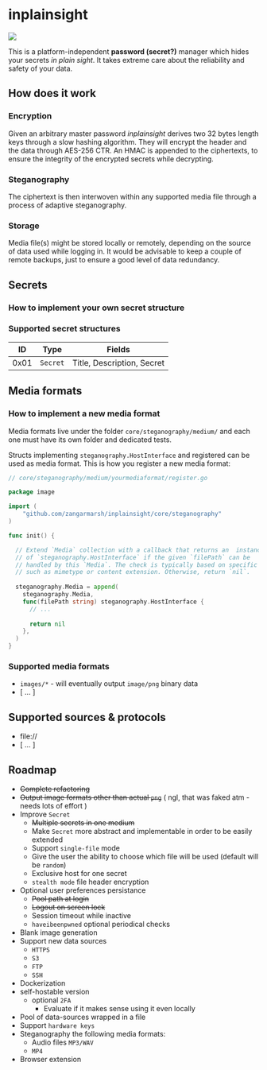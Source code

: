 # inplainsight

<img src="https://zangarmarsh.semaphoreci.com/badges/inplainsight/branches/main.svg">

This is a platform-independent **password (secret?)** manager which hides your secrets _in plain sight_. It takes extreme care about
the reliability and safety of your data.

## How does it work
### Encryption
Given an arbitrary master password _inplainsight_ derives two 32 bytes length keys through a slow hashing algorithm. They will encrypt the header and the data through AES-256 CTR. An HMAC is appended to the ciphertexts, to ensure the integrity of the encrypted secrets while decrypting.

### Steganography
The ciphertext is then interwoven within any supported media file through a process of adaptive steganography.

### Storage
Media file(s) might be stored locally or remotely, depending on the source of data used while logging in.
It would be advisable to keep a couple of remote backups, just to ensure a good level of data redundancy.

## Secrets
### How to implement your own secret structure

### Supported secret structures
| ID   | Type     |Fields|
|------|----------|------|
 | 0x01 | `Secret` |Title, Description, Secret|

## Media formats
### How to implement a new media format
Media formats live under the folder `core/steganography/medium/` and each one must have its own folder and dedicated tests.

Structs implementing `steganography.HostInterface` and registered can be used as media format.
This is how you register a new media format:

```go
// core/steganography/medium/yourmediaformat/register.go

package image

import (
	"github.com/zangarmarsh/inplainsight/core/steganography"
)

func init() {

  // Extend `Media` collection with a callback that returns an  instance
  // of `steganography.HostInterface` if the given `filePath` can be
  // handled by this `Media`. The check is typically based on specific conditions,
  // such as mimetype or content extension. Otherwise, return `nil`.
	
  steganography.Media = append(
    steganography.Media,
    func(filePath string) steganography.HostInterface {
      // ...
      
      return nil
    },
  )
}
```

### Supported media formats
- `images/*` - will eventually output `image/png` binary data 
- [ ... ]

## Supported sources & protocols
- file://
- [ ... ]

## Roadmap
- ~~Complete refactoring~~
- ~~Output image formats other than actual `png`~~ ( ngl, that was faked atm - needs lots of effort )
- Improve `Secret`
  - ~~Multiple secrets in one medium~~
  - Make `Secret` more abstract and implementable in order to be easily extended
  - Support `single-file` mode
  - Give the user the ability to choose which file will be used (default will be `random`)
  - Exclusive host for one secret
  - `stealth mode` file header encryption
- Optional user preferences persistance
  - ~~Pool path at login~~
  - ~~Logout on screen lock~~
  - Session timeout while inactive
  - `haveibeenpwned` optional periodical checks
- Blank image generation
- Support new data sources
  - `HTTPS`
  - `S3`
  - `FTP`
  - `SSH`
- Dockerization
- self-hostable version
  - optional `2FA`
    - Evaluate if it makes sense using it even locally
- Pool of data-sources wrapped in a file
- Support `hardware keys`
- Steganography the following media formats:
    - Audio files `MP3/WAV`
    - `MP4`
- Browser extension